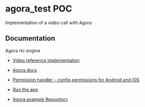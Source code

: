 # agora_test POC

Implementation of a video call with Agora

## Documentation

Agora rtc engine 

- [Video reference implementation](https://www.youtube.com/watch?v=ULgX_Xt2NrY&ab_channel=TheCSGuy)

- [Agora docs](https://docs.agora.io/en/Voice/API%20Reference/flutter/v4.0.5/index.html)
  
- [Permission handler - config permissions for Android and iOS](https://pub.dev/documentation/permission_handler/latest/)

- [Run the app](https://docs.agora.io/en/Video/run_demo_video_call_android?platform=Android)
  
- [Agora example Repository](https://github.com/AgoraIO-Community/Agora-Flutter-Quickstart)
